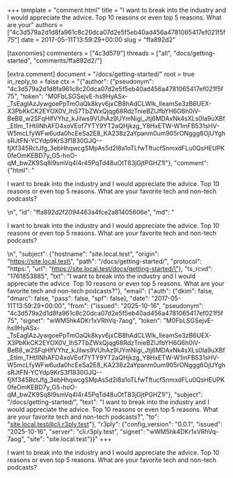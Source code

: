 +++
template = "comment.html"
title = "I want to break into the industry and I would appreciate the advice. Top 10 reasons or even top 5 reasons. What are your"
authors = ["4c3d579a2d1d8fa961c8c20dca07d2e5f5eb40ad456a4781065417ef021f5f75"]
date = 2017-05-11T13:59:29+00:00
slug = "ffa892d2"

[taxonomies]
commenters = ["4c3d579"]
threads = ["all", "docs/getting-started", "comments/ffa892d2/"]

[extra.comment]
document = "/docs/getting-started/"
root = true
in_reply_to = false
ctx = "{\"author\": {\"pseudonym\": \"4c3d579a2d1d8fa961c8c20dca07d2e5f5eb40ad456a4781065417ef021f5f75\", \"token\": \"M0FbLSGSejvE-hs9HyASx-_TsEaglAzJywgoePpTmOaQk8kyv6jxCB8hAdCLWlk_lleamSe3zB6UEX-X3PbKkCK2EYOX0V_IhS7TbZWxQjqg68RdzTnieBZlJfbYH6G6h0iV-BeB8_w2SFqHlfVYhz_kJiIws9VUhAz9UYmNigi_Jtj6MDAxNk4sXLs0Ia9uXBf_EtIm_THtIINhAFD4xoVEof7YTY9YT2aQHjkzg_Y8HxETW-W1mFB531sHV-W5mcLfyWFw6uda0hcEeSa2E8_KA238z2aYpanm0um905rONggg6OjUYghsRJtFN-YCYdp9KrS3f1830GJQ--fjXf345RctJfg_3ebHhqwcgSMpAs5d2l8a1oTLfwTftucfSnmxdFLu0QsHEUPK0feOmKEBD7y_G5-hoO-qM_bwZK9Sq8l9smVq4I4r45PqTd48uOtT83jGjtPGHZ1l\"}, \"comment\": {\"html\": \"<p>I want to break into the industry and I would appreciate the advice. Top 10 reasons or even top 5 reasons. What are your favorite tech and non-tech podcasts?</p>\\n\", \"id\": \"ffa892d2f2094463a4fce2a81405606e\", \"md\": \"<p>I want to break into the industry and I would appreciate the advice. Top 10 reasons or even top 5 reasons. What are your favorite tech and non-tech podcasts?</p>\\n\", \"subject\": {\"hostname\": \"site.local.test\", \"origin\": \"https://site.local.test\", \"path\": \"/docs/getting-started/\", \"protocol\": \"https:\", \"url\": \"https://site.local.test/docs/getting-started/\"}, \"ts_rcvd\": \"1761853885\", \"txt\": \"I want to break into the industry and I would appreciate the advice. Top 10 reasons or even top 5 reasons. What are your favorite tech and non-tech podcasts?\"}, \"email\": {\"auth\": {\"dkim\": false, \"dmarc\": false, \"pass\": false, \"spf\": false}, \"date\": \"2017-05-11T13:59:29+00:00\", \"from\": {\"issued\": \"2025-10-16\", \"pseudonym\": \"4c3d579a2d1d8fa961c8c20dca07d2e5f5eb40ad456a4781065417ef021f5f75\", \"signet\": \"wWM5hk4DKr1xVRhVq-7aog\", \"token\": \"M0FbLSGSejvE-hs9HyASx-_TsEaglAzJywgoePpTmOaQk8kyv6jxCB8hAdCLWlk_lleamSe3zB6UEX-X3PbKkCK2EYOX0V_IhS7TbZWxQjqg68RdzTnieBZlJfbYH6G6h0iV-BeB8_w2SFqHlfVYhz_kJiIws9VUhAz9UYmNigi_Jtj6MDAxNk4sXLs0Ia9uXBf_EtIm_THtIINhAFD4xoVEof7YTY9YT2aQHjkzg_Y8HxETW-W1mFB531sHV-W5mcLfyWFw6uda0hcEeSa2E8_KA238z2aYpanm0um905rONggg6OjUYghsRJtFN-YCYdp9KrS3f1830GJQ--fjXf345RctJfg_3ebHhqwcgSMpAs5d2l8a1oTLfwTftucfSnmxdFLu0QsHEUPK0feOmKEBD7y_G5-hoO-qM_bwZK9Sq8l9smVq4I4r45PqTd48uOtT83jGjtPGHZ1l\"}, \"subject\": \"/docs/getting-started/\", \"text\": \"I want to break into the industry and I would appreciate the advice. Top 10 reasons or even top 5 reasons. What are your favorite tech and non-tech podcasts?\", \"to\": \"site.local.test@cli.r3ply.test\"}, \"r3ply\": {\"config_version\": \"0.0.1\", \"issued\": \"2025-10-16\", \"server\": \"cli.r3ply.test\", \"signet\": \"wWM5hk4DKr1xVRhVq-7aog\", \"site\": \"site.local.test\"}}"
+++

<p>I want to break into the industry and I would appreciate the advice. Top 10 reasons or even top 5 reasons. What are your favorite tech and non-tech podcasts?</p>

